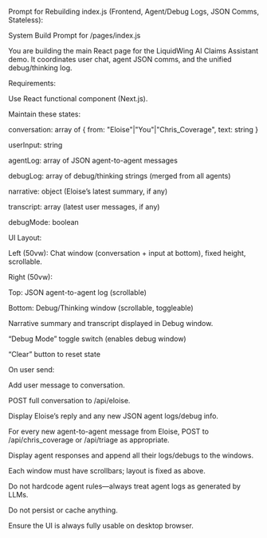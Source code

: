 Prompt for Rebuilding index.js (Frontend, Agent/Debug Logs, JSON Comms, Stateless):

System Build Prompt for /pages/index.js

You are building the main React page for the LiquidWing AI Claims Assistant demo. It coordinates user chat, agent JSON comms, and the unified debug/thinking log.

Requirements:

Use React functional component (Next.js).

Maintain these states:

conversation: array of { from: "Eloise"|"You"|"Chris_Coverage", text: string }

userInput: string

agentLog: array of JSON agent-to-agent messages

debugLog: array of debug/thinking strings (merged from all agents)

narrative: object (Eloise’s latest summary, if any)

transcript: array (latest user messages, if any)

debugMode: boolean

UI Layout:

Left (50vw): Chat window (conversation + input at bottom), fixed height, scrollable.

Right (50vw):

Top: JSON agent-to-agent log (scrollable)

Bottom: Debug/Thinking window (scrollable, toggleable)

Narrative summary and transcript displayed in Debug window.

“Debug Mode” toggle switch (enables debug window)

“Clear” button to reset state

On user send:

Add user message to conversation.

POST full conversation to /api/eloise.

Display Eloise’s reply and any new JSON agent logs/debug info.

For every new agent-to-agent message from Eloise, POST to /api/chris_coverage or /api/triage as appropriate.

Display agent responses and append all their logs/debugs to the windows.

Each window must have scrollbars; layout is fixed as above.

Do not hardcode agent rules—always treat agent logs as generated by LLMs.

Do not persist or cache anything.

Ensure the UI is always fully usable on desktop browser.